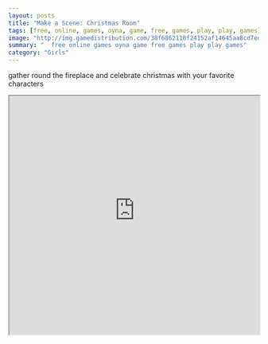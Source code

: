 ```yaml
---
layout: posts
title: "Make a Scene: Christmas Room"
tags: [free, online, games, oyna, game, free, games, play, play, games]
image: "http://img.gamedistribution.com/38f6862118f24152af14645aa8cd7ed8.jpg"
summary: "  free online games oyna game free games play play games"
category: "Girls"
---
```


gather round the fireplace and celebrate christmas with your favorite characters

<iframe width="100%" height="480px;" src="http://flash.gamedistribution.com?game=38f6862118f24152af14645aa8cd7ed8"></iframe>